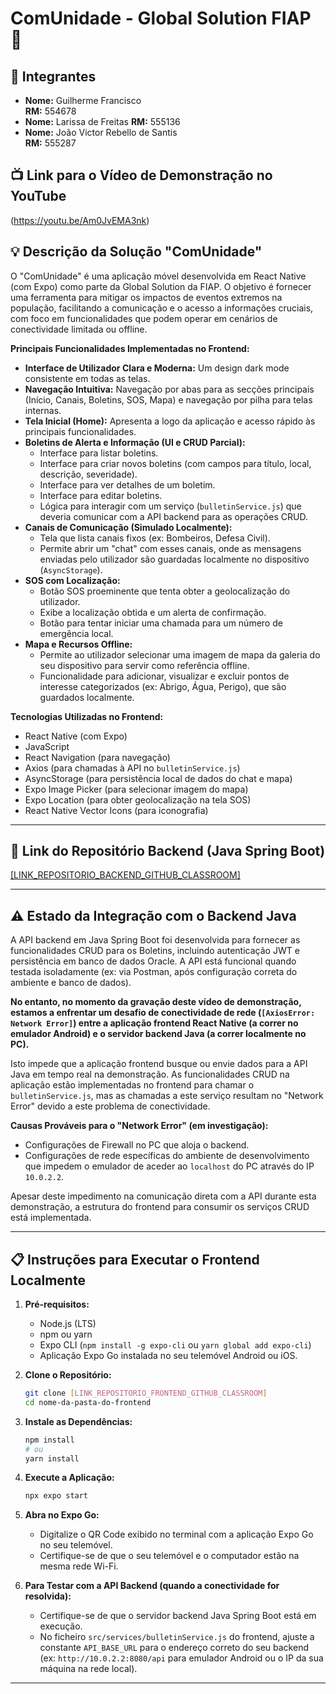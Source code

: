 #   ComUnidade - Global Solution FIAP 📱
## 👥 Integrantes

- **Nome:** Guilherme Francisco   
  **RM:** 554678 
- **Nome:** Larissa de Freitas
  **RM:** 555136
- **Nome:** João Victor Rebello de Santis  
  **RM:** 555287
## 📺 Link para o Vídeo de Demonstração no YouTube

(https://youtu.be/Am0JvEMA3nk)


## 💡 Descrição da Solução "ComUnidade"

O "ComUnidade" é uma aplicação móvel desenvolvida em React Native (com Expo) como parte da Global Solution da FIAP. O objetivo é fornecer uma ferramenta para mitigar os impactos de eventos extremos na população, facilitando a comunicação e o acesso a informações cruciais, com foco em funcionalidades que podem operar em cenários de conectividade limitada ou offline.

**Principais Funcionalidades Implementadas no Frontend:**

* **Interface de Utilizador Clara e Moderna:** Um design dark mode consistente em todas as telas.
* **Navegação Intuitiva:** Navegação por abas para as secções principais (Início, Canais, Boletins, SOS, Mapa) e navegação por pilha para telas internas.
* **Tela Inicial (Home):** Apresenta a logo da aplicação e acesso rápido às principais funcionalidades.
* **Boletins de Alerta e Informação (UI e CRUD Parcial):**
    * Interface para listar boletins.
    * Interface para criar novos boletins (com campos para título, local, descrição, severidade).
    * Interface para ver detalhes de um boletim.
    * Interface para editar boletins.
    * Lógica para interagir com um serviço (`bulletinService.js`) que deveria comunicar com a API backend para as operações CRUD.
* **Canais de Comunicação (Simulado Localmente):**
    * Tela que lista canais fixos (ex: Bombeiros, Defesa Civil).
    * Permite abrir um "chat" com esses canais, onde as mensagens enviadas pelo utilizador são guardadas localmente no dispositivo (`AsyncStorage`).
* **SOS com Localização:**
    * Botão SOS proeminente que tenta obter a geolocalização do utilizador.
    * Exibe a localização obtida e um alerta de confirmação.
    * Botão para tentar iniciar uma chamada para um número de emergência local.
* **Mapa e Recursos Offline:**
    * Permite ao utilizador selecionar uma imagem de mapa da galeria do seu dispositivo para servir como referência offline.
    * Funcionalidade para adicionar, visualizar e excluir pontos de interesse categorizados (ex: Abrigo, Água, Perigo), que são guardados localmente.

**Tecnologias Utilizadas no Frontend:**

* React Native (com Expo)
* JavaScript
* React Navigation (para navegação)
* Axios (para chamadas à API no `bulletinService.js`)
* AsyncStorage (para persistência local de dados do chat e mapa)
* Expo Image Picker (para selecionar imagem do mapa)
* Expo Location (para obter geolocalização na tela SOS)
* React Native Vector Icons (para iconografia)

---

## 🔗 Link do Repositório Backend (Java Spring Boot)

[[LINK_REPOSITORIO_BACKEND_GITHUB_CLASSROOM]](https://github.com/Gu1LhermeF5P/comunidade_java_v)

---

## ⚠️ Estado da Integração com o Backend Java

A API backend em Java Spring Boot foi desenvolvida para fornecer as funcionalidades CRUD para os Boletins, incluindo autenticação JWT e persistência em banco de dados Oracle. A API está funcional quando testada isoladamente (ex: via Postman, após configuração correta do ambiente e banco de dados).

**No entanto, no momento da gravação deste vídeo de demonstração, estamos a enfrentar um desafio de conectividade de rede (`[AxiosError: Network Error]`) entre a aplicação frontend React Native (a correr no emulador Android) e o servidor backend Java (a correr localmente no PC).**

Isto impede que a aplicação frontend busque ou envie dados para a API Java em tempo real na demonstração. As funcionalidades CRUD na aplicação estão implementadas no frontend para chamar o `bulletinService.js`, mas as chamadas a este serviço resultam no "Network Error" devido a este problema de conectividade.

**Causas Prováveis para o "Network Error" (em investigação):**
* Configurações de Firewall no PC que aloja o backend.
* Configurações de rede específicas do ambiente de desenvolvimento que impedem o emulador de aceder ao `localhost` do PC através do IP `10.0.2.2`.

Apesar deste impedimento na comunicação direta com a API durante esta demonstração, a estrutura do frontend para consumir os serviços CRUD está implementada.

---

## 📋 Instruções para Executar o Frontend Localmente

1.  **Pré-requisitos:**
    * Node.js (LTS)
    * npm ou yarn
    * Expo CLI (`npm install -g expo-cli` ou `yarn global add expo-cli`)
    * Aplicação Expo Go instalada no seu telemóvel Android ou iOS.

2.  **Clone o Repositório:**
    ```bash
    git clone [LINK_REPOSITORIO_FRONTEND_GITHUB_CLASSROOM]
    cd nome-da-pasta-do-frontend
    ```

3.  **Instale as Dependências:**
    ```bash
    npm install
    # ou
    yarn install
    ```

4.  **Execute a Aplicação:**
    ```bash
    npx expo start
    ```

5.  **Abra no Expo Go:**
    * Digitalize o QR Code exibido no terminal com a aplicação Expo Go no seu telemóvel.
    * Certifique-se de que o seu telemóvel e o computador estão na mesma rede Wi-Fi.

6.  **Para Testar com a API Backend (quando a conectividade for resolvida):**
    * Certifique-se de que o servidor backend Java Spring Boot está em execução.
    * No ficheiro `src/services/bulletinService.js` do frontend, ajuste a constante `API_BASE_URL` para o endereço correto do seu backend (ex: `http://10.0.2.2:8080/api` para emulador Android ou o IP da sua máquina na rede local).

---
